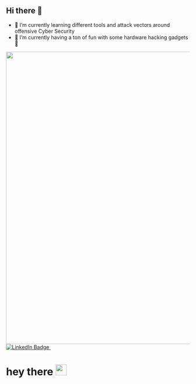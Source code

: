 ## Hi there 👋

- 🌱 I’m currently learning different tools and attack vectors around offensive Cyber Security
- 🔭 I’m currently having a ton of fun with some hardware hacking gadgets 🤔

<div id="header" align="center">
  <img src="https://i.giphy.com/media/v1.Y2lkPTc5MGI3NjExOGd6ZmFlZGhic2ZkMGppb2dlN241aWN4MTh0ODY5MnJkOWV6aDJmbCZlcD12MV9pbnRlcm5hbF9naWZfYnlfaWQmY3Q9Zw/ohONS2y8GTDoI/giphy.gif" width="800"/>
</div>

<div id="badges">
  <a href="https://www.linkedin.com/in/jenthegeekgirl/">
    <img src="https://img.shields.io/badge/LinkedIn-blue?style=for-the-badge&logo=linkedin&logoColor=white" alt="LinkedIn Badge"/>
  </a>
    <img src="https://komarev.com/ghpvc/?username=thegeekgirl&style=flat-square&color=blue" alt=""/>
<h1>
  hey there
  <img src="https://media.giphy.com/media/hvRJCLFzcasrR4ia7z/giphy.gif" width="30px"/>
</h1>
</div>
<!--
**thegeekgirl/thegeekgirl** is a ✨ _special_ ✨ repository because its `README.md` (this file) appears on your GitHub profile.

Here are some ideas to get you started:

- 🔭 I’m currently working on ...
- 🌱 I’m currently learning ...
- 👯 I’m looking to collaborate on ...
- 🤔 I’m looking for help with ...
- 💬 Ask me about ...
- 📫 How to reach me: ...
- 😄 Pronouns: ...
- ⚡ Fun fact: ...
-->
